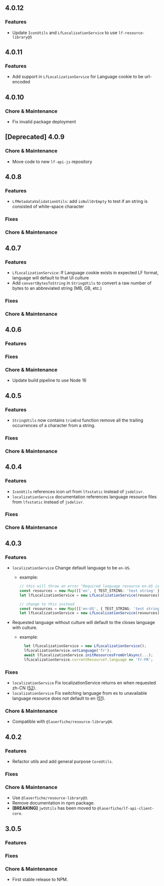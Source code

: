<!--Copyright (c) Laserfiche.
Licensed under the MIT License. See LICENSE in the project root for license information.-->

## 4.0.12

### Features

- Update `IconUtils` and `LfLocalizationService` to use `lf-resource-library@5`

## 4.0.11

### Features

- Add support in `LfLocalizationService` for Language cookie to be url-encoded

## 4.0.10

### Chore & Maintenance

- Fix invalid package deployment

## [Deprecated] 4.0.9

### Chore & Maintenance

- Move code to new `lf-api-js` repository

## 4.0.8

### Features

- `LfMetadataValidationUtils`: add `isNullOrEmpty` to test if an string is consisted of white-space character

### Fixes

### Chore & Maintenance

## 4.0.7

### Features

- `LfLocalizationService`: If Language cookie exists in expected LF format, language will default to that UI culture
- Add `convertBytesToString` in `StringUtils` to convert a raw number of bytes to an abbreviated string (MB, GB, etc.)

### Fixes

### Chore & Maintenance

## 4.0.6

### Features

### Fixes

### Chore & Maintenance

- Update build pipeline to use Node 16

## 4.0.5

### Features

- `StringUtils` now contains `trimEnd` function remove all the trailing occurrences of a character from a string.

### Fixes

### Chore & Maintenance

## 4.0.4

### Features

- `IconUtils` references icon url from `lfxstatic` instead of `jsdelivr`.
- `localizationService` documentation references language resource files from `lfxstatic` instead of `jsdelivr`.

### Fixes

### Chore & Maintenance

## 4.0.3

### Features

- `localizationService` Change default language to be `en-US`.

  - example:

    ```ts
    // this will throw an error "Required language resource en-US is not found in provided map."
    const resources = new Map([['en', { TEST_STRING: 'test string' }]]);
    let lfLocalizationService = new LfLocalizationService(resources);

    // change to this instead
    const resources = new Map([['en-US', { TEST_STRING: 'test string' }]]);
    let lfLocalizationService = new LfLocalizationService(resources);
    ```

- Requested language without culture will default to the closes language with culture.

  - example:

    ```ts
      let lfLocalizationService = new LfLocalizationService();
      lfLocalizationService.setLanguage('fr');
      await lfLocalizationService.initResourcesFromUrlAsync(...);
      lfLocalizationService.currentResource?.language => 'fr-FR';
    ```

### Fixes

- `localizationService` Fix localizationService returns en when requested zh-CN ([52](https://github.com/Laserfiche/lf-js-utils/issues/52)).
- `localizationService` Fix switching language from es to unavailable language resource does not default to en ([51](https://github.com/Laserfiche/lf-js-utils/issues/51)).

### Chore & Maintenance

- Compatible with `@laserfiche/resource-library@4`.

## 4.0.2

### Features

- Refactor utils and add general purpose `CoreUtils`.

### Fixes

### Chore & Maintenance

- Use `@laserfiche/resource-library@3`.
- Remove documentation in npm package.
- **[BREAKING]** `jwtUtils` has been moved to `@laserfiche/lf-api-client-core`.

## 3.0.5

### Features

### Fixes

### Chore & Maintenance

- First stable release to NPM.
